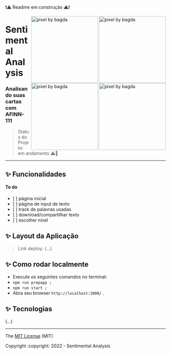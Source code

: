 :exclamation::warning: Readme em construção :warning::exclamation:

<img src="https://mir-s3-cdn-cf.behance.net/project_modules/1400_opt_1/a03f57136217379.61f57b77485ee.jpg" alt="pixel by bagda" width="210px" align="right">
<img src="https://mir-s3-cdn-cf.behance.net/project_modules/max_1200/c75d84136217379.61f57b7745e44.jpg" alt="pixel by bagda" width="210px" align="right">
<img src="https://mir-s3-cdn-cf.behance.net/project_modules/disp/0d7c7f136217379.61f59414cd839.png" alt="pixel by bagda" width="210px" align="right">
<img src="https://mir-s3-cdn-cf.behance.net/project_modules/disp/95d65c136217379.61f59414ccd71.png" alt="pixel by bagda" width="210px" align="right">

# Sentimental Analysis

### Analisando suas cartas com AFINN-111

> Status do Projeto: em andamento :warning::dizzy:

<hr/>

## ✨ Funcionalidades

<h4>To do</h4>
<ul>
  <li>[ ] página inicial</li>
  <li>[ ] página de input de texto</li>
  <li>[ ] track de palavras usadas</li>
  <li>[ ] download/compartilhar texto</li>
  <li>[ ] escolher nível</li>
</ul>
 
## ✨ Layout da Aplicação
  > Link deploy: (...)
  

## ✨ Como rodar localmente
<ul>
  <li>Execute os seguintes comandos no terminal:</li>
  <li><code>npm run prepapp ;</code></li>
  <li><code>npm run start ;</code></li>
  <li>Abra seu browser <code>http://localhost:3000/</code> .</li>
</ul>
  
## ✨ Tecnologias
(...)

<hr/>

<div align="left">
  <p>The <a href="https://github.com/itscacauinpt/sentimental-analysis">MIT License</a> (MIT)</p>
  <p>Copyright :copyright: 2022 - Sentimental Analysis</p>
</div>

